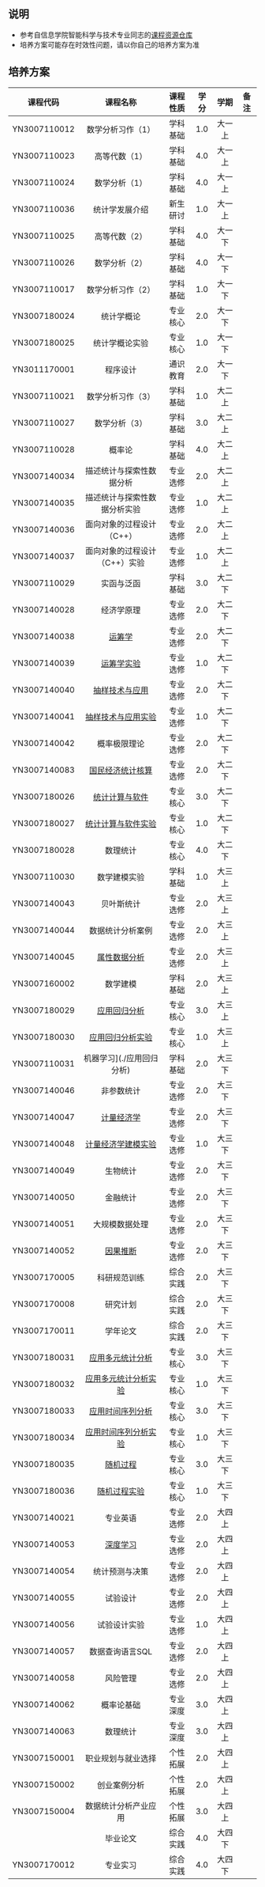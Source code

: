 ## 说明

- 参考自信息学院智能科学与技术专业同志的[课程资源仓库](https://github.com/Steven-Zhl/YNU_IST_Courses)
- 培养方案可能存在时效性问题，请以你自己的培养方案为准

## 培养方案
| 课程代码         | 课程名称             | 课程性质 | 学分    | 学期    | 备注 |
|:------------:|:----------------:|:----:|:-----:|:-----:|:---:|
| YN3007110012 | 数学分析习作（1）        | 学科基础 | 1.0   | 大一上  |    |
| YN3007110023 | 高等代数（1）          | 学科基础 | 4.0   | 大一上  |    |
| YN3007110024 | 数学分析（1）          | 学科基础 | 4.0   | 大一上  |    |
| YN3007110036 | 统计学发展介绍          | 新生研讨 | 1.0   | 大一上  |    |
| YN3007110025 | 高等代数（2）          | 学科基础 | 4.0   | 大一下  |    |
| YN3007110026 | 数学分析（2）          | 学科基础 | 4.0   | 大一下  |    |
| YN3007110017 | 数学分析习作（2）        | 学科基础 | 1.0   | 大一下  |    |
| YN3007180024 | 统计学概论            | 专业核心 | 2.0   | 大一下  |    |
| YN3007180025 | 统计学概论实验          | 专业核心 | 1.0   | 大一下  |    |
| YN3011170001 | 程序设计             | 通识教育 | 2.0   | 大一下  |    |
| YN3007110021 | 数学分析习作（3）        | 学科基础 | 1.0   | 大二上  |    |
| YN3007110027 | 数学分析（3）          | 学科基础 | 3.0   | 大二上  |    |
| YN3007110028 | 概率论              | 学科基础 | 4.0   | 大二上  |    |
| YN3007140034 | 描述统计与探索性数据分析     | 专业选修 | 2.0   | 大二上  |    |
| YN3007140035 | 描述统计与探索性数据分析实验   | 专业选修 | 1.0   | 大二上  |    |
| YN3007140036 | 面向对象的过程设计（C++）   | 专业选修 | 2.0   | 大二上  |    |
| YN3007140037 | 面向对象的过程设计（C++）实验 | 专业选修 | 1.0   | 大二上  |    |
| YN3007110029 | 实函与泛函            | 学科基础 | 3.0   |  大二下 |    |
| YN3007140028 | 经济学原理            | 专业选修 | 2.0   |  大二下 |    |
| YN3007140038 | [运筹学](./运筹学)        | 专业选修 | 2.0   | 大二下 |    |
| YN3007140039 | [运筹学实验](./运筹学)      | 专业选修 | 1.0   | 大二下 |    |
| YN3007140040 | [抽样技术与应用](./抽样技术与应用)    | 专业选修 | 2.0   | 大二下 |    |
| YN3007140041 | [抽样技术与应用实验](./抽样技术与应用实验)  | 专业选修 | 1.0   | 大二下 |    |
| YN3007140042 | 概率极限理论    | 专业选修 | 2.0   | 大二下 |    |
| YN3007140083 | [国民经济统计核算](./国民经济统计核算)   | 专业选修 | 2.0   | 大二下 |    |
| YN3007180026 | [统计计算与软件](./统计计算与软件)    | 专业核心 | 3.0   | 大二下 |    |
| YN3007180027 | [统计计算与软件实验](./统计计算与软件)  | 专业核心 | 1.0   | 大二下 |    |
| YN3007180028 | 数理统计      | 专业核心 | 4.0   | 大二下 |    |
| YN3007110030 | 数学建模实验   | 学科基础 | 1.0   | 大三上 |    |
| YN3007140043 | 贝叶斯统计    | 专业选修 | 2.0   | 大三上 |    |
| YN3007140044 | 数据统计分析案例 | 专业选修 | 2.0   | 大三上 |    |
| YN3007140045 | [属性数据分析](./属性数据分析)    | 专业选修 | 2.0   | 大三上 |    |
| YN3007160002 | 数学建模     | 学科基础 | 2.0   | 大三上 |    |
| YN3007180029 | [应用回归分析](./应用回归分析)   | 专业核心 | 3.0   | 大三上 |    |
| YN3007180030 | [应用回归分析实验](./应用回归分析) | 专业核心 | 1.0   | 大三上 |    |
| YN3007110031 | 机器学习](./应用回归分析)       | 学科基础 | 2.0   | 大三下 |    |
| YN3007140046 | 非参数统计     | 专业选修 | 2.0   | 大三下 |    |
| YN3007140047 | [计量经济学](./计量经济学)      | 专业选修 | 2.0   | 大三下 |    |
| YN3007140048 | [计量经济学建模实验](./计量经济学)  | 专业选修 | 1.0   | 大三下 |    |
| YN3007140049 | 生物统计      | 专业选修 | 2.0   | 大三下 |    |
| YN3007140050 | 金融统计      | 专业选修 | 2.0   | 大三下 |    |
| YN3007140051 | 大规模数据处理   | 专业选修 | 2.0   | 大三下 |    |
| YN3007140052 | [因果推断](./因果推断)       | 专业选修 | 2.0   | 大三下 |    |
| YN3007170005 | 科研规范训练    | 综合实践 | 2.0   | 大三下 |    |
| YN3007170008 | 研究计划      | 综合实践 | 2.0   | 大三下 |    |
| YN3007170011 | 学年论文       | 综合实践 | 2.0   | 大三下 |    |
| YN3007180031 | [应用多元统计分析](./应用多元统计分析)    | 专业核心 | 3.0   | 大三下 |    |
| YN3007180032 | [应用多元统计分析实验](./应用多元统计分析)  | 专业核心 | 1.0   | 大三下 |    |
| YN3007180033 | [应用时间序列分析](./应用时间序列分析)    | 专业核心 | 3.0   | 大三下 |    |
| YN3007180034 | [应用时间序列分析实验](./应用时间序列分析)  | 专业核心 | 1.0   | 大三下 |    |
| YN3007180035 | [随机过程](./随机过程)        | 专业核心 | 3.0   | 大三下 |    |
| YN3007180036 | [随机过程实验](./随机过程)      | 专业核心 | 1.0   | 大三下 |    |
| YN3007140021 | 专业英语       | 专业选修 | 2.0   | 大四上 |    |
| YN3007140053 | [深度学习](./深度学习)      | 专业选修 | 2.0   | 大四上 |    |
| YN3007140054 | 统计预测与决策    | 专业选修 | 2.0   | 大四上 |    |
| YN3007140055 | 试验设计       | 专业选修 | 2.0   | 大四上 |    |
| YN3007140056 | 试验设计实验     | 专业选修 | 1.0   | 大四上 |    |
| YN3007140057 | 数据查询语言SQL  | 专业选修 | 2.0   | 大四上 |    |
| YN3007140058 | 风险管理       | 专业选修 | 2.0   | 大四上 |    |
| YN3007140062 | 概率论基础      | 专业深度 | 3.0   | 大四上 |    |
| YN3007140063 | 数理统计       | 专业深度 | 3.0   | 大四上 |    |
| YN3007150001 | 职业规划与就业选择  | 个性拓展 | 2.0   | 大四上 |    |
| YN3007150002 | 创业案例分析     | 个性拓展 | 2.0   | 大四上 |    |
| YN3007150004 | 数据统计分析产业应用 | 个性拓展 | 3.0   | 大四上 |    |
|              | 毕业论文 | 综合实践 | 4.0   |  大四下 |    |
| YN3007170012 | 专业实习 | 综合实践 | 4.0   |  大四下 |    |
